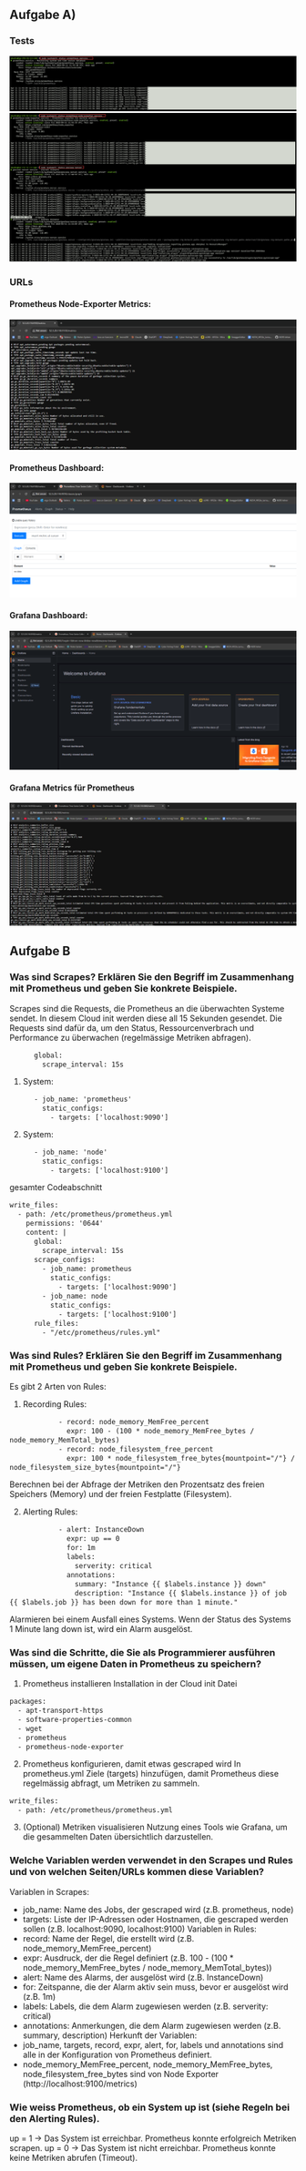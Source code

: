 ## Aufgabe A)
### Tests
![img.png](img.png)
![img_1.png](img_1.png)

### URLs

#### Prometheus Node-Exporter Metrics:
![img_2.png](img_2.png)

#### Prometheus Dashboard:
![img_3.png](img_3.png)

#### Grafana Dashboard:
![img_4.png](img_4.png)

#### Grafana Metrics für Prometheus
![img_5.png](img_5.png)

## Aufgabe B

### Was sind Scrapes? Erklären Sie den Begriff im Zusammenhang mit Prometheus und geben Sie konkrete Beispiele.
Scrapes sind die Requests, die Prometheus an die überwachten Systeme sendet. In diesem Cloud init werden diese all 15 Sekunden gesendet. Die Requests sind dafür da, um den Status, Ressourcenverbrach und Performance zu überwachen (regelmässige Metriken abfragen).
```
      global:
        scrape_interval: 15s
```
1. System:
```
      - job_name: 'prometheus'
        static_configs:
          - targets: ['localhost:9090']
```
2. System:
```
      - job_name: 'node'
        static_configs:
          - targets: ['localhost:9100']
```
gesamter Codeabschnitt
```
write_files:
  - path: /etc/prometheus/prometheus.yml
    permissions: '0644'
    content: |
      global:
        scrape_interval: 15s
      scrape_configs:
        - job_name: prometheus
          static_configs:
            - targets: ['localhost:9090']
        - job_name: node
          static_configs:
            - targets: ['localhost:9100']
      rule_files:
        - "/etc/prometheus/rules.yml"
```

### Was sind Rules? Erklären Sie den Begriff im Zusammenhang mit Prometheus und geben Sie konkrete Beispiele.
Es gibt 2 Arten von Rules:
1. Recording Rules:
```
            - record: node_memory_MemFree_percent
              expr: 100 - (100 * node_memory_MemFree_bytes / node_memory_MemTotal_bytes)
            - record: node_filesystem_free_percent
              expr: 100 * node_filesystem_free_bytes{mountpoint="/"} / node_filesystem_size_bytes{mountpoint="/"}
```
Berechnen bei der Abfrage der Metriken den Prozentsatz des freien Speichers (Memory) und der freien Festplatte (Filesystem).

2. Alerting Rules:
```
            - alert: InstanceDown
              expr: up == 0
              for: 1m
              labels:
                serverity: critical
              annotations:
                summary: "Instance {{ $labels.instance }} down"
                description: "Instance {{ $labels.instance }} of job {{ $labels.job }} has been down for more than 1 minute."
```
Alarmieren bei einem Ausfall eines Systems. Wenn der Status des Systems 1 Minute lang down ist, wird ein Alarm ausgelöst.


### Was sind die Schritte, die Sie als Programmierer ausführen müssen, um eigene Daten in Prometheus zu speichern?
1. Prometheus installieren
Installation in der Cloud init Datei
```
packages:
  - apt-transport-https
  - software-properties-common
  - wget
  - prometheus
  - prometheus-node-exporter
```

2. Prometheus konfigurieren, damit etwas gescraped wird
In prometheus.yml Ziele (targets) hinzufügen, damit Prometheus diese regelmässig abfragt, um Metriken zu sammeln.
```
write_files:
  - path: /etc/prometheus/prometheus.yml
```

3. (Optional) Metriken visualisieren
Nutzung eines Tools wie Grafana, um die gesammelten Daten übersichtlich darzustellen.

### Welche Variablen werden verwendet in den Scrapes und Rules und von welchen Seiten/URLs kommen diese Variablen?
Variablen in Scrapes:
- job_name: Name des Jobs, der gescraped wird (z.B. prometheus, node)
- targets: Liste der IP-Adressen oder Hostnamen, die gescraped werden sollen (z.B. localhost:9090, localhost:9100)
Variablen in Rules:
- record: Name der Regel, die erstellt wird (z.B. node_memory_MemFree_percent)
- expr: Ausdruck, der die Regel definiert (z.B. 100 - (100 * node_memory_MemFree_bytes / node_memory_MemTotal_bytes))
- alert: Name des Alarms, der ausgelöst wird (z.B. InstanceDown)
- for: Zeitspanne, die der Alarm aktiv sein muss, bevor er ausgelöst wird (z.B. 1m)
- labels: Labels, die dem Alarm zugewiesen werden (z.B. serverity: critical)
- annotations: Anmerkungen, die dem Alarm zugewiesen werden (z.B. summary, description)
Herkunft der Variablen:
- job_name, targets, record, expr, alert, for, labels und annotations sind alle in der Konfiguration von Prometheus definiert.
- node_memory_MemFree_percent, node_memory_MemFree_bytes, node_filesystem_free_bytes sind von Node Exporter (http://localhost:9100/metrics)

### Wie weiss Prometheus, ob ein System up ist (siehe Regeln bei den Alerting Rules).
up = 1 → Das System ist erreichbar. Prometheus konnte erfolgreich Metriken scrapen.
up = 0 → Das System ist nicht erreichbar. Prometheus konnte keine Metriken abrufen (Timeout).
